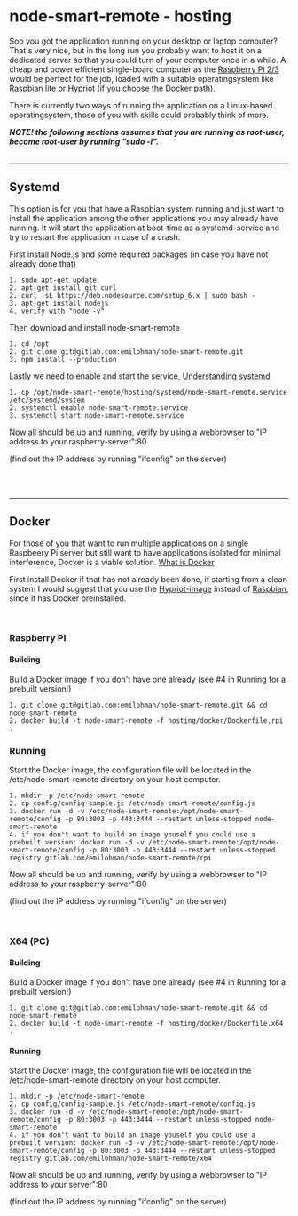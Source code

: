 # node-smart-remote - hosting

Soo you got the application running on your desktop or laptop computer? That's very nice, but in the long run you probably want to host it on a dedicated server so that you could turn of your computer once in a while.
A cheap and power efficient single-board computer as the [Raspberry Pi 2/3](https://en.wikipedia.org/wiki/Raspberry_Pi) would be perfect for the job, loaded with a suitable operatingsystem like [Raspbian lite](https://www.raspberrypi.org/downloads/raspbian/) or [Hypriot (if you choose the Docker path)](https://blog.hypriot.com/downloads/).

There is currently two ways of running the application on a Linux-based operatingsystem, those of you with skills could probably think of more.

***NOTE! the following sections assumes that you are running as root-user, become root-user by running "sudo -i".***
<br>
<br>

---

## Systemd

This option is for you that have a Raspbian system running and just want to install the application among the other applications you may already have running.
It will start the application at boot-time as a systemd-service and try to restart the application in case of a crash.

First install Node.js and some required packages (in case you have not already done that)

    1. sudo apt-get update
    2. apt-get install git curl
    2. curl -sL https://deb.nodesource.com/setup_6.x | sudo bash -
    3. apt-get install nodejs
    4. verify with "node -v"

Then download and install node-smart-remote

    1. cd /opt
    2. git clone git@gitlab.com:emilohman/node-smart-remote.git
    3. npm install --production

Lastly we need to enable and start the service, [Understanding systemd](https://www.linux.com/learn/understanding-and-using-systemd)

    1. cp /opt/node-smart-remote/hosting/systemd/node-smart-remote.service /etc/systemd/system
    2. systemctl enable node-smart-remote.service
    3. systemctl start node-smart-remote.service

Now all should be up and running, verify by using a webbrowser to "IP address to your raspberry-server":80

(find out the IP address by running "ifconfig" on the server)

<br>
<br>

---

## Docker

For those of you that want to run multiple applications on a single Raspbeery Pi server but still want to have applications isolated for minimal interference, Docker is a viable solution.
[What is Docker](https://www.docker.com/what-container)

First install Docker if that has not already been done, if starting from a clean system I would suggest that you use the [Hypriot-image](https://blog.hypriot.com/downloads/) instead of [Raspbian](https://www.raspberrypi.org/downloads/raspbian/), since it has Docker preinstalled.

<br>

### Raspberry Pi

#### Building

Build a Docker image if you don't have one already (see #4 in Running for a prebuilt version!)

    1. git clone git@gitlab.com:emilohman/node-smart-remote.git && cd node-smart-remote
    2. docker build -t node-smart-remote -f hosting/docker/Dockerfile.rpi .

### Running

Start the Docker image, the configuration file will be located in the /etc/node-smart-remote directory on your host computer.

    1. mkdir -p /etc/node-smart-remote
    2. cp config/config-sample.js /etc/node-smart-remote/config.js
    3. docker run -d -v /etc/node-smart-remote:/opt/node-smart-remote/config -p 80:3003 -p 443:3444 --restart unless-stopped node-smart-remote
    4. if you don't want to build an image youself you could use a prebuilt version: docker run -d -v /etc/node-smart-remote:/opt/node-smart-remote/config -p 80:3003 -p 443:3444 --restart unless-stopped  registry.gitlab.com/emilohman/node-smart-remote/rpi
    
Now all should be up and running, verify by using a webbrowser to "IP address to your raspberry-server":80

(find out the IP address by running "ifconfig" on the server)

<br>

### X64 (PC)

#### Building

Build a Docker image if you don't have one already (see #4 in Running for a prebuilt version!)

    1. git clone git@gitlab.com:emilohman/node-smart-remote.git && cd node-smart-remote
    2. docker build -t node-smart-remote -f hosting/docker/Dockerfile.x64 .

#### Running

Start the Docker image, the configuration file will be located in the /etc/node-smart-remote directory on your host computer.

    1. mkdir -p /etc/node-smart-remote
    2. cp config/config-sample.js /etc/node-smart-remote/config.js
    3. docker run -d -v /etc/node-smart-remote:/opt/node-smart-remote/config -p 80:3003 -p 443:3444 --restart unless-stopped node-smart-remote
    4. if you don't want to build an image youself you could use a prebuilt version: docker run -d -v /etc/node-smart-remote:/opt/node-smart-remote/config -p 80:3003 -p 443:3444 --restart unless-stopped  registry.gitlab.com/emilohman/node-smart-remote/x64

Now all should be up and running, verify by using a webbrowser to "IP address to your server":80

(find out the IP address by running "ifconfig" on the server)